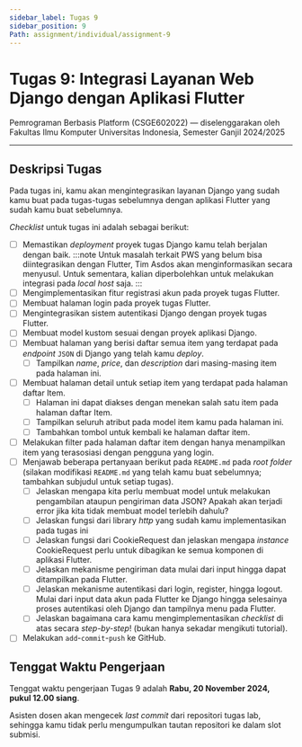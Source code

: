 ```yaml
---
sidebar_label: Tugas 9
sidebar_position: 9
Path: assignment/individual/assignment-9
---
```


# Tugas 9: Integrasi Layanan Web Django dengan Aplikasi Flutter

Pemrograman Berbasis Platform (CSGE602022) — diselenggarakan oleh Fakultas Ilmu Komputer Universitas Indonesia, Semester Ganjil 2024/2025

---

## Deskripsi Tugas

Pada tugas ini, kamu akan mengintegrasikan layanan Django yang sudah kamu buat pada tugas-tugas sebelumnya dengan aplikasi Flutter yang sudah kamu buat sebelumnya.

*Checklist* untuk tugas ini adalah sebagai berikut:

- [ ] Memastikan *deployment* proyek tugas Django kamu telah berjalan dengan baik.
:::note
Untuk masalah terkait PWS yang belum bisa diintegrasikan dengan Flutter, Tim Asdos akan menginformasikan secara menyusul. Untuk sementara, kalian diperbolehkan untuk melakukan integrasi pada _local host_ saja.
:::
- [ ] Mengimplementasikan fitur registrasi akun pada proyek tugas Flutter.
- [ ] Membuat halaman login pada proyek tugas Flutter.
- [ ] Mengintegrasikan sistem autentikasi Django dengan proyek tugas Flutter.
- [ ] Membuat model kustom sesuai dengan proyek aplikasi Django.
- [ ] Membuat halaman yang berisi daftar semua item yang terdapat pada *endpoint* `JSON` di Django yang telah kamu *deploy*.
    - [ ] Tampilkan *name*, *price*, dan *description* dari masing-masing item pada halaman ini.
- [ ] Membuat halaman detail untuk setiap item yang terdapat pada halaman daftar Item.
    - [ ] Halaman ini dapat diakses dengan menekan salah satu item pada halaman daftar Item.
    - [ ] Tampilkan seluruh atribut pada model item kamu pada halaman ini.
    - [ ] Tambahkan tombol untuk kembali ke halaman daftar item.
- [ ] Melakukan filter pada halaman daftar item dengan hanya menampilkan item yang terasosiasi dengan pengguna yang login.
- [ ] Menjawab beberapa pertanyaan berikut pada `README.md` pada *root folder* (silakan modifikasi `README.md` yang telah kamu buat sebelumnya; tambahkan subjudul untuk setiap tugas).
    - [ ] Jelaskan mengapa kita perlu membuat model untuk melakukan pengambilan ataupun pengiriman data JSON? Apakah akan terjadi error jika kita tidak membuat model terlebih dahulu?
    - [ ] Jelaskan fungsi dari library _http_ yang sudah kamu implementasikan pada tugas ini
    - [ ] Jelaskan fungsi dari CookieRequest dan jelaskan mengapa *instance* CookieRequest perlu untuk dibagikan ke semua komponen di aplikasi Flutter.
    - [ ] Jelaskan mekanisme pengiriman data mulai dari input hingga dapat ditampilkan pada Flutter.
    - [ ] Jelaskan mekanisme autentikasi dari login, register, hingga logout. Mulai dari input data akun pada Flutter ke Django hingga selesainya proses autentikasi oleh Django dan tampilnya menu pada Flutter.
    - [ ] Jelaskan bagaimana cara kamu mengimplementasikan *checklist* di atas secara *step-by-step*! (bukan hanya sekadar mengikuti tutorial).
- [ ] Melakukan `add`-`commit`-`push` ke GitHub.

## Tenggat Waktu Pengerjaan

Tenggat waktu pengerjaan Tugas 9 adalah **Rabu, 20 November 2024, pukul 12.00 siang**.

Asisten dosen akan mengecek *last commit* dari repositori tugas lab, sehingga kamu tidak perlu mengumpulkan tautan repositori ke dalam slot submisi.

